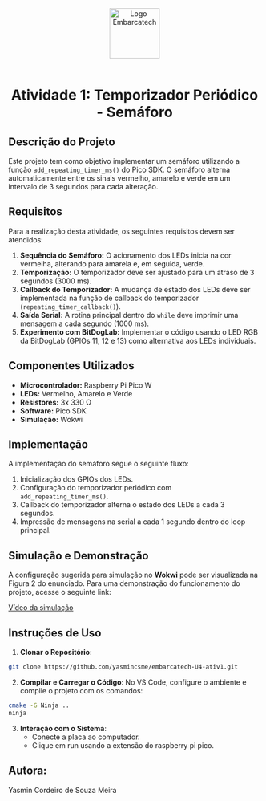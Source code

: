 <div align="center">
    <img src="https://moodle.embarcatech.cepedi.org.br/pluginfile.php/1/theme_moove/logo/1733422525/Group%20658.png" alt="Logo Embarcatech" height="100">
</div>

<br>

<div align="center">

# Atividade 1: Temporizador Periódico - Semáforo

</div>

## Descrição do Projeto

Este projeto tem como objetivo implementar um semáforo utilizando a função `add_repeating_timer_ms()` do Pico SDK. O semáforo alterna automaticamente entre os sinais vermelho, amarelo e verde em um intervalo de 3 segundos para cada alteração.

## Requisitos

Para a realização desta atividade, os seguintes requisitos devem ser atendidos:

1. **Sequência do Semáforo:** O acionamento dos LEDs inicia na cor vermelha, alterando para amarela e, em seguida, verde.
2. **Temporização:** O temporizador deve ser ajustado para um atraso de 3 segundos (3000 ms).
3. **Callback do Temporizador:** A mudança de estado dos LEDs deve ser implementada na função de callback do temporizador (`repeating_timer_callback()`).
4. **Saída Serial:** A rotina principal dentro do `while` deve imprimir uma mensagem a cada segundo (1000 ms).
5. **Experimento com BitDogLab:** Implementar o código usando o LED RGB da BitDogLab (GPIOs 11, 12 e 13) como alternativa aos LEDs individuais.

## Componentes Utilizados

- **Microcontrolador:** Raspberry Pi Pico W
- **LEDs:** Vermelho, Amarelo e Verde
- **Resistores:** 3x 330 Ω
- **Software:** Pico SDK
- **Simulação:** Wokwi

## Implementação

A implementação do semáforo segue o seguinte fluxo:
1. Inicialização dos GPIOs dos LEDs.
2. Configuração do temporizador periódico com `add_repeating_timer_ms()`.
3. Callback do temporizador alterna o estado dos LEDs a cada 3 segundos.
4. Impressão de mensagens na serial a cada 1 segundo dentro do loop principal.

## Simulação e Demonstração

A configuração sugerida para simulação no **Wokwi** pode ser visualizada na Figura 2 do enunciado. Para uma demonstração do funcionamento do projeto, acesse o seguinte link:

[Vídeo da simulação](https://www.dropbox.com/scl/fi/6w37qxzdq4ytljqvqzr6h/2025-01-25-17-48-11.mkv?rlkey=yjj1iqcfkx444xigglaxqw81e&dl=0)


## Instruções de Uso

1. **Clonar o Repositório**:

```bash
git clone https://github.com/yasmincsme/embarcatech-U4-ativ1.git
```

   

2. **Compilar e Carregar o Código**:
   No VS Code, configure o ambiente e compile o projeto com os comandos:

```bash	
cmake -G Ninja ..
ninja
```

3. **Interação com o Sistema**:
   - Conecte a placa ao computador.
   - Clique em run usando a extensão do raspberry pi pico.


## Autora:
Yasmin Cordeiro de Souza Meira


